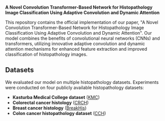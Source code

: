 **A Novel Convolution Transformer-Based Network for Histopathology Image Classification Using Adaptive Convolution and Dynamic Attention**

This repository contains the official implementation of our paper, "A Novel Convolution Transformer-Based Network for Histopathology Image Classification Using Adaptive Convolution and Dynamic Attention". Our model combines the benefits of convolutional neural networks (CNNs) and transformers, utilizing innovative adaptive convolution and dynamic attention mechanisms for enhanced feature extraction and improved classification of histopathology images.

## Datasets

We evaluated our model on multiple histopathology datasets. Experiments were conducted on four publicly available histopathology datasets:
- **Kasturba Medical College dataset** ([KMC](https://www.nature.com/articles/s41598-023-31275-7))
- **Colorectal cancer histology** ([CRCH](https://journals.plos.org/plosmedicine/article?id=10.1371/journal.pmed.1002730))
- **Breast cancer histology** ([BreakHis](https://ieeexplore.ieee.org/document/7312934/))
- **Colon cancer histopathology dataset** ([CCH](https://bmcbioinformatics.biomedcentral.com/articles/10.1186/s12859-017-1685-x))

